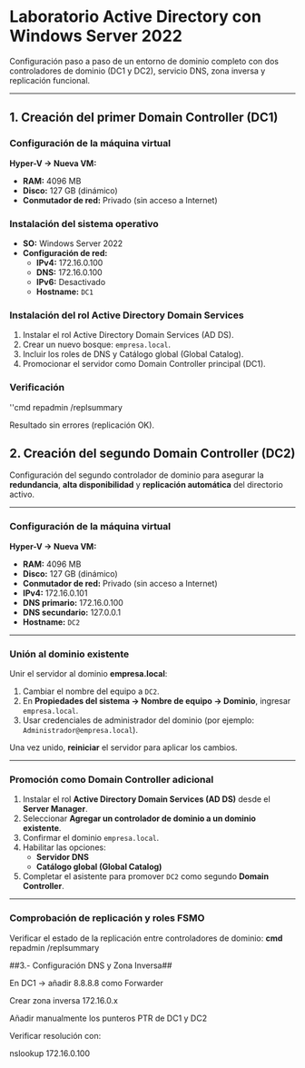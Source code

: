 # Laboratorio Active Directory con Windows Server 2022

Configuración paso a paso de un entorno de dominio completo con dos controladores de dominio (DC1 y DC2), servicio DNS, zona inversa y replicación funcional.

---

## 1. Creación del primer Domain Controller (DC1)

### Configuración de la máquina virtual
**Hyper-V → Nueva VM:**
- **RAM:** 4096 MB  
- **Disco:** 127 GB (dinámico)  
- **Conmutador de red:** Privado (sin acceso a Internet)

### Instalación del sistema operativo
- **SO:** Windows Server 2022  
- **Configuración de red:**
  - **IPv4:** 172.16.0.100  
  - **DNS:** 172.16.0.100  
  - **IPv6:** Desactivado  
  - **Hostname:** `DC1`

### Instalación del rol Active Directory Domain Services
1. Instalar el rol Active Directory Domain Services (AD DS).  
2. Crear un nuevo bosque: `empresa.local`.  
3. Incluir los roles de DNS y Catálogo global (Global Catalog).  
4. Promocionar el servidor como Domain Controller principal (DC1).

### Verificación
''cmd
repadmin /replsummary

Resultado sin errores (replicación OK).


## 2. Creación del segundo Domain Controller (DC2)

Configuración del segundo controlador de dominio para asegurar la **redundancia**, **alta disponibilidad** y **replicación automática** del directorio activo.

---

### Configuración de la máquina virtual
**Hyper-V → Nueva VM:**
- **RAM:** 4096 MB  
- **Disco:** 127 GB (dinámico)  
- **Conmutador de red:** Privado (sin acceso a Internet)  
- **IPv4:** 172.16.0.101  
- **DNS primario:** 172.16.0.100  
- **DNS secundario:** 127.0.0.1  
- **Hostname:** `DC2`

---

### Unión al dominio existente
Unir el servidor al dominio **empresa.local**:
1. Cambiar el nombre del equipo a `DC2`.
2. En **Propiedades del sistema → Nombre de equipo → Dominio**, ingresar `empresa.local`.
3. Usar credenciales de administrador del dominio (por ejemplo: `Administrador@empresa.local`).

Una vez unido, **reiniciar** el servidor para aplicar los cambios.

---

### Promoción como Domain Controller adicional
1. Instalar el rol **Active Directory Domain Services (AD DS)** desde el **Server Manager**.  
2. Seleccionar **Agregar un controlador de dominio a un dominio existente**.  
3. Confirmar el dominio `empresa.local`.  
4. Habilitar las opciones:  
   - **Servidor DNS**  
   - **Catálogo global (Global Catalog)**  
5. Completar el asistente para promover `DC2` como segundo **Domain Controller**.

---

### Comprobación de replicación y roles FSMO

Verificar el estado de la replicación entre controladores de dominio:
**cmd**
repadmin /replsummary



##3.- Configuración DNS y Zona Inversa##

En DC1 → añadir 8.8.8.8 como Forwarder

Crear zona inversa 172.16.0.x

Añadir manualmente los punteros PTR de DC1 y DC2

Verificar resolución con:

nslookup 172.16.0.100


